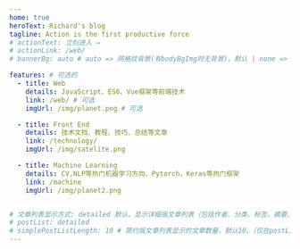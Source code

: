 ```yaml
---
home: true
heroText: Richard's blog
tagline: Action is the first productive force
# actionText: 立刻进入 →
# actionLink: /web/
# bannerBg: auto # auto => 网格纹背景(有bodyBgImg时无背景)，默认 | none => 无 | '大图地址' | background: 自定义背景样式       提示：如发现文本颜色不适应你的背景时可以到palette.styl修改$bannerTextColor变量

features: # 可选的
  - title: Web
    details: JavaScript、ES6、Vue框架等前端技术
    link: /web/ # 可选
    imgUrl: /img/planet.png # 可选

  - title: Front End
    details: 技术文档、教程、技巧、总结等文章
    link: /technology/
    imgUrl: /img/satelite.png

  - title: Machine Learning
    details: CV,NLP等热门机器学习方向，Pytorch，Keras等热门框架
    link: /machine
    imgUrl: /img/planet2.png


# 文章列表显示方式: detailed 默认，显示详细版文章列表（包括作者、分类、标签、摘要、分页等）| simple => 显示简约版文章列表（仅标题和日期）| none 不显示文章列表
# postList: detailed
# simplePostListLength: 10 # 简约版文章列表显示的文章数量，默认10。（仅在postList设置为simple时生效）
---
```


